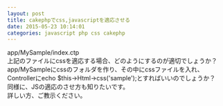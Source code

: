 ```yaml
---
layout: post
title: cakephpでcss,javascriptを適応させる
date: 2015-05-23 10:14:01
categories: javascript php css cakephp
---
```

<!-- {% raw %} -->
<p>app/MySample/index.ctp<br>
上記のファイルにcssを適応する場合、どのようにするのが適切でしょうか？<br>
app/MySampleにcssのフォルダを作り、その中にcssファイルを入れ、Controllerにecho $this->Html->css('sample');とすればいいのでしょうか？<br>
同様に、JSの適応のさせ方も知りたいです。<br>
詳しい方、ご教示ください。</p>
<!-- {% endraw %} -->
